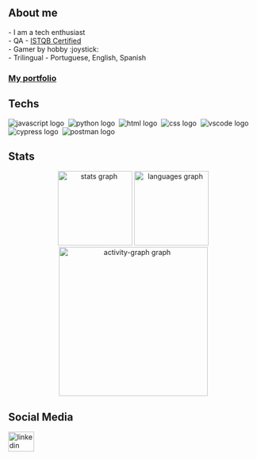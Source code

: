 <h2 align="left">About me</h2>
<p align="left">- I am a tech enthusiast
  <br>- QA - <a href="https://www.credly.com/badges/f2729948-b129-4e5e-abbe-f7f3d8e5933a/public_url">ISTQB Certified</a>
  <br>- Gamer by hobby :joystick: 
  <br>- Trilingual - Portuguese, English, Spanish 
</p>

<h3><a href="https://github.com/Thyagof/Portfolio/tree/main">My portfolio</a></h3>

<h2 align="left">Techs</h2>
<div align="left">
  <img src="https://skillicons.dev/icons?i=js" alt="javascript logo"  />
  <img/>
  <img src="https://skillicons.dev/icons?i=py" alt="python logo"  />
  <img/>
  <img src="https://skillicons.dev/icons?i=html" alt="html logo"  />
  <img/>
  <img src="https://skillicons.dev/icons?i=css" alt="css logo"  />
  <img/>
  <img src="https://skillicons.dev/icons?i=vscode" alt="vscode logo"  />
  <img/>
  <img src="https://skillicons.dev/icons?i=cypress&theme=light" alt="cypress logo"  />
  <img/>
  <img src="https://skillicons.dev/icons?i=postman"alt="postman logo"  />
</div>

<h2 align="left">Stats</h2>
<div align="center">
  <img src="https://github-readme-stats.vercel.app/api?username=thyagof&theme=merko" height="150" alt="stats graph" />
  <img src="https://github-readme-stats.vercel.app/api/top-langs?username=thyagof&locale=en&hide_title=false&layout=compact&card_width=320&langs_count=5&theme=merko&hide_border=false&order=2" height="150" alt="languages graph" />
  <img src="https://github-readme-activity-graph.vercel.app/graph?username=thyagof&radius=16&theme=merko&area=true&order=5" height="300" alt="activity-graph graph" />
</div>

<h2 align="left">Social Media</h2
<div align="left">
  <a href="https://www.linkedin.com/in/thyago-augusto/" target="_blank">
    <img src="https://raw.githubusercontent.com/maurodesouza/profile-readme-generator/master/src/assets/icons/social/linkedin/default.svg" width="52" height="40" alt="linkedin logo" />
  </a>
</div>

